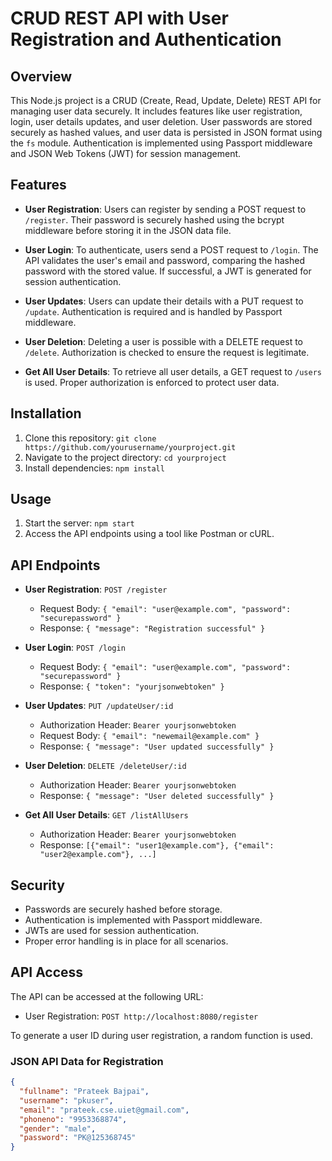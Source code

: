 # CRUD REST API with User Registration and Authentication

## Overview

This Node.js project is a CRUD (Create, Read, Update, Delete) REST API for managing user data securely. It includes features like user registration, login, user details updates, and user deletion. User passwords are stored securely as hashed values, and user data is persisted in JSON format using the `fs` module. Authentication is implemented using Passport middleware and JSON Web Tokens (JWT) for session management.

## Features

- **User Registration**: Users can register by sending a POST request to `/register`. Their password is securely hashed using the bcrypt middleware before storing it in the JSON data file.

- **User Login**: To authenticate, users send a POST request to `/login`. The API validates the user's email and password, comparing the hashed password with the stored value. If successful, a JWT is generated for session authentication.

- **User Updates**: Users can update their details with a PUT request to `/update`. Authentication is required and is handled by Passport middleware.

- **User Deletion**: Deleting a user is possible with a DELETE request to `/delete`. Authorization is checked to ensure the request is legitimate.

- **Get All User Details**: To retrieve all user details, a GET request to `/users` is used. Proper authorization is enforced to protect user data.

## Installation

1. Clone this repository: `git clone https://github.com/yourusername/yourproject.git`
2. Navigate to the project directory: `cd yourproject`
3. Install dependencies: `npm install`

## Usage

1. Start the server: `npm start`
2. Access the API endpoints using a tool like Postman or cURL.

## API Endpoints

- **User Registration**: `POST /register`
  - Request Body: `{ "email": "user@example.com", "password": "securepassword" }`
  - Response: `{ "message": "Registration successful" }`

- **User Login**: `POST /login`
  - Request Body: `{ "email": "user@example.com", "password": "securepassword" }`
  - Response: `{ "token": "yourjsonwebtoken" }`

- **User Updates**: `PUT /updateUser/:id`
  - Authorization Header: `Bearer yourjsonwebtoken`
  - Request Body: `{ "email": "newemail@example.com" }`
  - Response: `{ "message": "User updated successfully" }`

- **User Deletion**: `DELETE /deleteUser/:id`
  - Authorization Header: `Bearer yourjsonwebtoken`
  - Response: `{ "message": "User deleted successfully" }`

- **Get All User Details**: `GET /listAllUsers`
  - Authorization Header: `Bearer yourjsonwebtoken`
  - Response: `[{"email": "user1@example.com"}, {"email": "user2@example.com"}, ...]`

## Security

- Passwords are securely hashed before storage.
- Authentication is implemented with Passport middleware.
- JWTs are used for session authentication.
- Proper error handling is in place for all scenarios.

## API Access

The API can be accessed at the following URL:

- User Registration: `POST http://localhost:8080/register`

To generate a user ID during user registration, a random function is used.

### JSON API Data for Registration

```json
{
  "fullname": "Prateek Bajpai",
  "username": "pkuser",
  "email": "prateek.cse.uiet@gmail.com",
  "phoneno": "9953368874",
  "gender": "male",
  "password": "PK@125368745"
}
